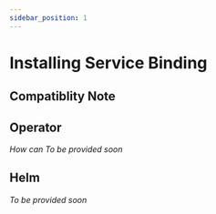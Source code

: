 ```yaml
---
sidebar_position: 1
---
```


# Installing Service Binding

## Compatiblity Note

## Operator

_How can To be provided soon_

## Helm

_To be provided soon_

